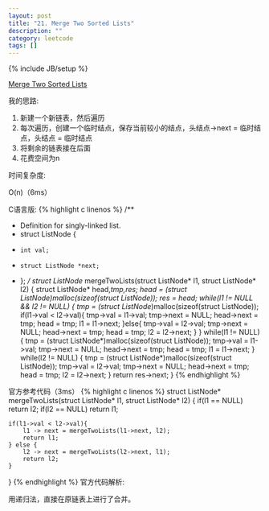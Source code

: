```yaml
---
layout: post
title: "21. Merge Two Sorted Lists"
description: ""
category: leetcode
tags: []
---
```

{% include JB/setup %}


[Merge Two Sorted Lists](https://leetcode.com/problems/merge-two-sorted-lists/)

我的思路:

1. 新建一个新链表，然后遍历
2. 每次遍历，创建一个临时结点，保存当前较小的结点，头结点->next = 临时结点，头结点 = 临时结点
3. 将剩余的链表接在后面
4. 花费空间为n

时间复杂度:

O(n)（6ms）

C语言版:
{% highlight c linenos %} 
/**
 * Definition for singly-linked list.
 * struct ListNode {
 *     int val;
 *     struct ListNode *next;
 * };
 */
struct ListNode* mergeTwoLists(struct ListNode* l1, struct ListNode* l2) {
    struct ListNode* head,*tmp,*res;
    head = (struct ListNode*)malloc(sizeof(struct ListNode));
    res = head;
    while(l1 != NULL && l2 != NULL) {
        tmp = (struct ListNode*)malloc(sizeof(struct ListNode));
        if(l1->val < l2->val){
            tmp->val = l1->val;
            tmp->next = NULL;
            head->next = tmp;
            head = tmp;
            l1 = l1->next;
        }else{ 
            tmp->val = l2->val;
            tmp->next = NULL;
            head->next = tmp;
            head = tmp;
            l2 = l2->next;
        }
    }
    while(l1 != NULL) {
        tmp = (struct ListNode*)malloc(sizeof(struct ListNode));
        tmp->val = l1->val;
        tmp->next = NULL;
        head->next = tmp;
        head = tmp;
        l1 = l1->next;
    }
    while(l2 != NULL) {
        tmp = (struct ListNode*)malloc(sizeof(struct ListNode));
        tmp->val = l2->val;
        tmp->next = NULL;
        head->next = tmp;
        head = tmp;
        l2 = l2->next;
    }
    return res->next;
}
{% endhighlight %} 

官方参考代码（3ms）
{% highlight c linenos %} 
struct ListNode* mergeTwoLists(struct ListNode* l1, struct ListNode* l2) {
    if(l1 == NULL) return l2;
    if(l2 == NULL) return l1;
    
    if(l1->val < l2->val){
        l1 -> next = mergeTwoLists(l1->next, l2);
        return l1;
    } else {
        l2 -> next = mergeTwoLists(l2->next, l1);
        return l2;
    }
}
{% endhighlight %} 
官方代码解析:

用递归法，直接在原链表上进行了合并。




